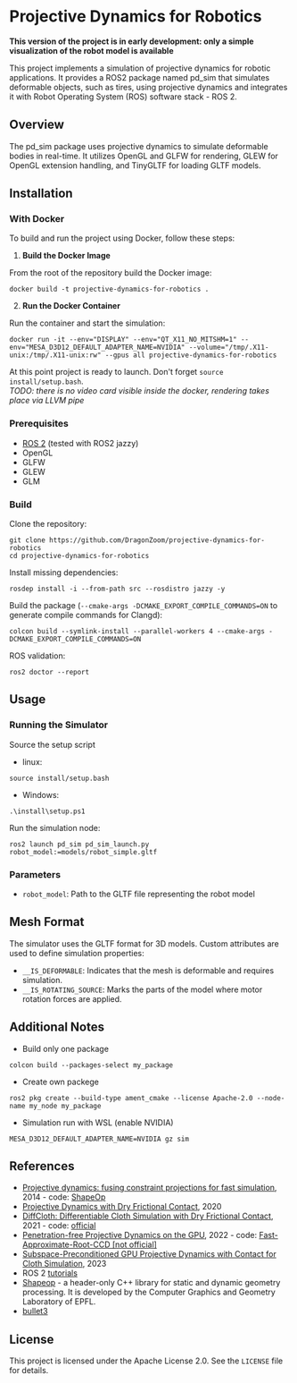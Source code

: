 # Projective Dynamics for Robotics

**This version of the project is in early development: only a simple visualization of the robot model is available**

This project implements a simulation of projective dynamics for robotic applications. It provides a ROS2 package named pd_sim that simulates deformable objects, such as tires, using projective dynamics and integrates it with Robot Operating System (ROS) software stack - ROS 2.

## Overview
The pd_sim package uses projective dynamics to simulate deformable bodies in real-time. It utilizes OpenGL and GLFW for rendering, GLEW for OpenGL extension handling, and TinyGLTF for loading GLTF models.

## Installation
### With Docker

To build and run the project using Docker, follow these steps:

1. **Build the Docker Image**

From the root of the repository build the Docker image:
```
docker build -t projective-dynamics-for-robotics .
```

2. **Run the Docker Container**

Run the container and start the simulation:
```
docker run -it --env="DISPLAY" --env="QT_X11_NO_MITSHM=1" --env="MESA_D3D12_DEFAULT_ADAPTER_NAME=NVIDIA" --volume="/tmp/.X11-unix:/tmp/.X11-unix:rw" --gpus all projective-dynamics-for-robotics
```
At this point project is ready to launch. Don't forget `source install/setup.bash`. \
_TODO: there is no video card visible inside the docker, rendering takes place via LLVM pipe_

### Prerequisites
* [ROS 2](https://docs.ros.org/en/jazzy/Installation/Ubuntu-Install-Debs.html) (tested with ROS2 jazzy)
* OpenGL
* GLFW
* GLEW
* GLM

### Build
Clone the repository:
```
git clone https://github.com/DragonZoom/projective-dynamics-for-robotics
cd projective-dynamics-for-robotics
```

Install missing dependencies:
```
rosdep install -i --from-path src --rosdistro jazzy -y
```

Build the package (`--cmake-args -DCMAKE_EXPORT_COMPILE_COMMANDS=ON` to generate compile commands for Clangd):
```
colcon build --symlink-install --parallel-workers 4 --cmake-args -DCMAKE_EXPORT_COMPILE_COMMANDS=ON
```

ROS validation:
```
ros2 doctor --report
```

## Usage
### Running the Simulator
Source the setup script
* linux:
```
source install/setup.bash
```
* Windows:
```
.\install\setup.ps1
```
Run the simulation node:
```
ros2 launch pd_sim pd_sim_launch.py robot_model:=models/robot_simple.gltf
```

### Parameters
* `robot_model`: Path to the GLTF file representing the robot model

## Mesh Format
The simulator uses the GLTF format for 3D models. Custom attributes are used to define simulation properties:

* `__IS_DEFORMABLE`: Indicates that the mesh is deformable and requires simulation.
* `__IS_ROTATING_SOURCE`: Marks the parts of the model where motor rotation forces are applied.


## Additional Notes
* Build only one package
```
colcon build --packages-select my_package
```

* Create own packege
```
ros2 pkg create --build-type ament_cmake --license Apache-2.0 --node-name my_node my_package
```

* Simulation run with WSL (enable NVIDIA)
```
MESA_D3D12_DEFAULT_ADAPTER_NAME=NVIDIA gz sim
```

## References
* [Projective dynamics: fusing constraint projections for fast simulation](https://dl.acm.org/doi/10.1145/2601097.2601116), 2014 - code: [ShapeOp](https://shapeop.org/)
* [Projective Dynamics with Dry Frictional Contact](https://inria.hal.science/hal-02563307v2/document), 2020
* [DiffCloth: Differentiable Cloth Simulation with Dry Frictional Contact](https://paperswithcode.com/paper/diffcloth-differentiable-cloth-simulation), 2021 - code: [official](https://github.com/omegaiota/DiffCloth?tab=readme-ov-file)
* [Penetration-free Projective Dynamics on the GPU](https://www.math.ucla.edu/multiples/publication/lan2022pdipc.pdf), 2022 - code: [Fast-Approximate-Root-CCD
[not official]](https://github.com/Continuous-Collision-Detection/Fast-Approximate-Root-CCD)
* [Subspace-Preconditioned GPU Projective Dynamics with Contact for Cloth Simulation](https://dl.acm.org/doi/fullHtml/10.1145/3610548.3618157), 2023
* ROS 2 [tutorials](https://docs.ros.org/en/jazzy/Tutorials.html)
* [Shapeop](https://shapeop.org/) - a header-only C++ library for static and dynamic geometry processing. It is developed by the Computer Graphics and Geometry Laboratory of EPFL.
* [bullet3](https://github.com/bulletphysics/bullet3)


## License
This project is licensed under the Apache License 2.0. See the `LICENSE` file for details.
